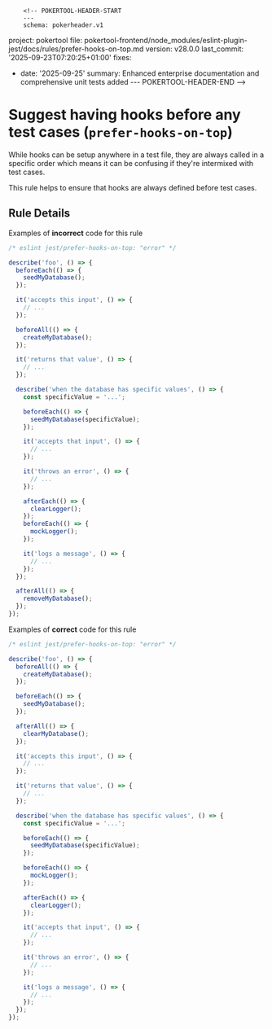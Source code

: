         <!-- POKERTOOL-HEADER-START
        ---
        schema: pokerheader.v1
project: pokertool
file: pokertool-frontend/node_modules/eslint-plugin-jest/docs/rules/prefer-hooks-on-top.md
version: v28.0.0
last_commit: '2025-09-23T07:20:25+01:00'
fixes:
- date: '2025-09-25'
  summary: Enhanced enterprise documentation and comprehensive unit tests added
        ---
        POKERTOOL-HEADER-END -->
# Suggest having hooks before any test cases (`prefer-hooks-on-top`)

While hooks can be setup anywhere in a test file, they are always called in a
specific order which means it can be confusing if they're intermixed with test
cases.

This rule helps to ensure that hooks are always defined before test cases.

## Rule Details

Examples of **incorrect** code for this rule

```js
/* eslint jest/prefer-hooks-on-top: "error" */

describe('foo', () => {
  beforeEach(() => {
    seedMyDatabase();
  });

  it('accepts this input', () => {
    // ...
  });

  beforeAll(() => {
    createMyDatabase();
  });

  it('returns that value', () => {
    // ...
  });

  describe('when the database has specific values', () => {
    const specificValue = '...';

    beforeEach(() => {
      seedMyDatabase(specificValue);
    });

    it('accepts that input', () => {
      // ...
    });

    it('throws an error', () => {
      // ...
    });

    afterEach(() => {
      clearLogger();
    });
    beforeEach(() => {
      mockLogger();
    });

    it('logs a message', () => {
      // ...
    });
  });

  afterAll(() => {
    removeMyDatabase();
  });
});
```

Examples of **correct** code for this rule

```js
/* eslint jest/prefer-hooks-on-top: "error" */

describe('foo', () => {
  beforeAll(() => {
    createMyDatabase();
  });

  beforeEach(() => {
    seedMyDatabase();
  });

  afterAll(() => {
    clearMyDatabase();
  });

  it('accepts this input', () => {
    // ...
  });

  it('returns that value', () => {
    // ...
  });

  describe('when the database has specific values', () => {
    const specificValue = '...';

    beforeEach(() => {
      seedMyDatabase(specificValue);
    });

    beforeEach(() => {
      mockLogger();
    });

    afterEach(() => {
      clearLogger();
    });

    it('accepts that input', () => {
      // ...
    });

    it('throws an error', () => {
      // ...
    });

    it('logs a message', () => {
      // ...
    });
  });
});
```
